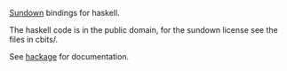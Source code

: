[Sundown](https://github.com/tanoku/sundown) bindings for haskell.

The haskell code is in the public domain, for the sundown license see
the files in cbits/.

See [hackage](http://hackage.haskell.org/package/sundown) for
documentation.
